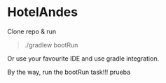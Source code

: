 # HotelAndes

Clone repo & run

> ./gradlew bootRun

Or use your favourite IDE and use gradle integration.

By the way, run the bootRun task!!!
prueba
